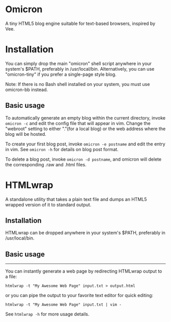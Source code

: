 # Omicron

A tiny HTML5 blog engine suitable for text-based browsers, inspired by Vee.

# Installation

You can simply drop the main "omicron" shell script anywhere in your system's $PATH, preferably in /usr/local/bin. Alternatively, you can use "omicron-tiny" if you prefer a single-page style blog.

Note: If there is no Bash shell installed on your system, you must use omicron-bb instead.

Basic usage
-----------

To automatically generate an empty blog within the current directory, invoke `omicron -c` and edit the config file that will appear in vim. Change the "webroot" setting to either "."(for a local blog) or the web address where the blog will be hosted.

To create your first blog post, invoke `omicron -e postname` and edit the entry in vim. See `omicron -h` for details on blog post format.

To delete a blog post, invoke `omicron -d postname`, and omicron will delete the corresponding .raw and .html files.

# HTMLwrap

A standalone utility that takes a plain text file and dumps an HTML5 wrapped version of it to standard output.

## Installation

HTMLwrap can be dropped anywhere in your system's $PATH, preferably in /usr/local/bin.

## Basic usage
-----------

You can instantly generate a web page by redirecting HTMLwrap output to a file:

`htmlwrap -t "My Awesome Web Page" input.txt > output.html`

or you can pipe the output to your favorite text editor for quick editing:

`htmlwrap -t "My Awesome Web Page" input.txt | vim -`

See `htmlwrap -h` for more usage details.
